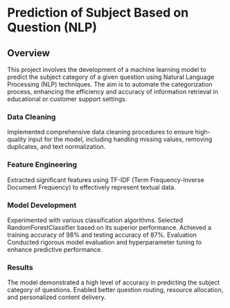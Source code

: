 # Prediction of Subject Based on Question (NLP)

## Overview

This project involves the development of a machine learning model to predict the subject category of a given question using Natural Language Processing (NLP) techniques. The aim is to automate the categorization process, enhancing the efficiency and accuracy of information retrieval in educational or customer support settings.


### Data Cleaning

Implemented comprehensive data cleaning procedures to ensure high-quality input for the model, including handling missing values, removing duplicates, and text normalization.

### Feature Engineering

Extracted significant features using TF-IDF (Term Frequency-Inverse Document Frequency) to effectively represent textual data.

### Model Development

Experimented with various classification algorithms.
Selected RandomForestClassifier based on its superior performance.
Achieved a training accuracy of 98% and testing accuracy of 87%.
Evaluation
Conducted rigorous model evaluation and hyperparameter tuning to enhance predictive performance.

### Results

The model demonstrated a high level of accuracy in predicting the subject category of questions.
Enabled better question routing, resource allocation, and personalized content delivery.
